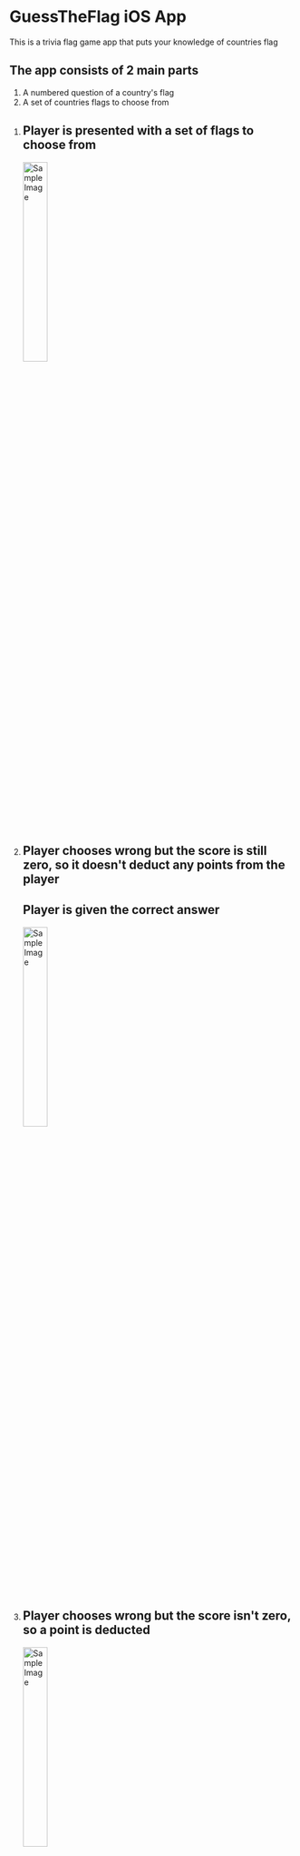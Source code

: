 <h1>GuessTheFlag iOS App</h1>

<p>This is a trivia flag game app that puts your knowledge of countries flag</p>

<h2>The app consists of 2 main parts</h2>
<ol>
  <li>A numbered question of a country's flag</li>
  <li>A set of countries flags to choose from</li>
</ol>

<ol>
  <li>
    <h2>Player is presented with a set of flags to choose from </h2>
    <img src="https://github.com/user-attachments/assets/8c643ea3-e193-4806-b652-e5be6c0c63d2" alt="Sample Image" style="width:30%; height:auto;">
  </li>
  <li>
    <h2>Player chooses wrong but the score is still zero, so it doesn't deduct any points from the player</h2>
    <h2>Player is given the correct answer</h2>
    <img src="https://github.com/user-attachments/assets/6cf5c414-f7ba-4ed3-8ca7-c430e5939488" alt="Sample Image" style="width:30%; height:auto;">
  </li>
  <li>
    <h2>Player chooses wrong but the score isn't zero, so a point is deducted</h2>
    <img src="https://github.com/user-attachments/assets/9808ee9b-7b46-4c00-8fbf-7783454c19ca" alt="Sample Image" style="width:30%; height:auto;">
  </li>
  <li>
    <h2>Player chooses right, so the player gains points</h2>
    <img src="https://github.com/user-attachments/assets/8a3ed4b7-cc3e-42df-ab69-5f154f28b0ac" alt="Sample Image" style="width:30%; height:auto;">
  </li>
  <li>
    <h2>Final score is displayed and the player is given the option to restart</h2>
    <img src="https://github.com/user-attachments/assets/6702f9ea-c7fa-42e1-a583-dd82da30d03c" alt="Sample Image" style="width:30%; height:auto;">
  </li>
</ol>

